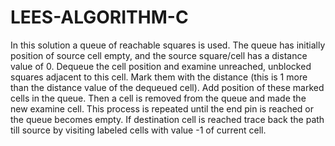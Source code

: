 # LEES-ALGORITHM-C
In this solution a queue of reachable squares is used. The queue has initially position of source cell empty, and the source square/cell has a distance value of 0. Dequeue the cell position and examine unreached, unblocked squares adjacent to this cell. Mark them with the distance (this is 1 more than the distance value of the dequeued cell). Add position of these marked cells in the queue. Then a cell is removed from the queue and made the new examine cell. This process is repeated until the end pin is reached or the queue becomes empty. If destination cell is reached trace back the path till source by visiting labeled cells with value -1 of current cell.
